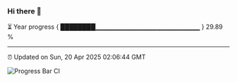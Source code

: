 ### Hi there 👋

⏳ Year progress { ████████▁▁▁▁▁▁▁▁▁▁▁▁▁▁▁▁▁▁▁▁▁▁ } 29.89 %

---

⏰ Updated on Sun, 20 Apr 2025 02:06:44 GMT

![Progress Bar CI](https://github.com/DhruviPatel157/GitHub-Actions-Demo/workflows/Progress%20Bar%20CI/badge.svg)
